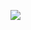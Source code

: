 ![](http://www.plantuml.com/plantuml/proxy?cache=no&src=https://raw.githubusercontent.com/oleksandrblazhko/ai-213-kanarskij/Laboratory_work_7/2-SoftwareDesign/2.7-PlantUML/UML-ConceptClasses.puml)